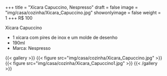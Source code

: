 +++
title = "Xícara Capuccino, Nespresso"
draft = false
image = "img/casa/cozinha/Xicara_Capuccino.jpg"
showonlyimage = false
weight = 1
+++
<span class="price">R$ 100</span>
<!--more-->

Xícara Capuccino	

- 1 xícara com pires de inox e um molde de desenho
- 190ml
- Marca: Nespresso


{{< gallery >}}
{{< figure src="img/casa/cozinha/Xicara_Capuccino.jpg" >}}
{{< figure src="img/casa/cozinha/Xicara_Capuccino1.jpg" >}}
{{< /gallery >}}
